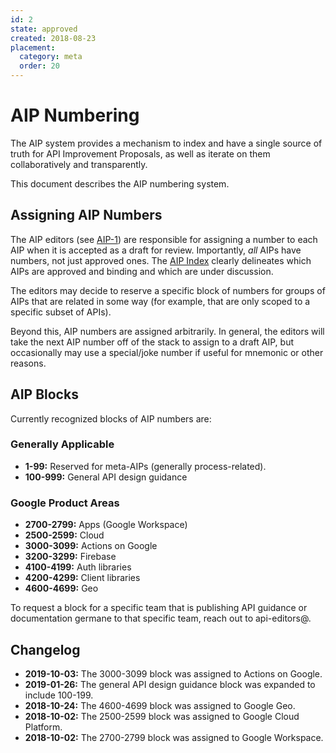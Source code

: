 ```yaml
---
id: 2
state: approved
created: 2018-08-23
placement:
  category: meta
  order: 20
---
```


# AIP Numbering

The AIP system provides a mechanism to index and have a single source of truth
for API Improvement Proposals, as well as iterate on them collaboratively and
transparently.

This document describes the AIP numbering system.

## Assigning AIP Numbers

The AIP editors (see [AIP-1](./0001.md)) are responsible for assigning a number
to each AIP when it is accepted as a draft for review. Importantly, _all_ AIPs
have numbers, not just approved ones. The [AIP Index](/) clearly delineates
which AIPs are approved and binding and which are under discussion.

The editors may decide to reserve a specific block of numbers for groups of
AIPs that are related in some way (for example, that are only scoped to a
specific subset of APIs).

Beyond this, AIP numbers are assigned arbitrarily. In general, the editors will
take the next AIP number off of the stack to assign to a draft AIP, but
occasionally may use a special/joke number if useful for mnemonic or other
reasons.

## AIP Blocks

Currently recognized blocks of AIP numbers are:

### Generally Applicable

- **1-99:** Reserved for meta-AIPs (generally process-related).
- **100-999:** General API design guidance

### Google Product Areas

- **2700-2799:** Apps (Google Workspace)
- **2500-2599:** Cloud
- **3000-3099:** Actions on Google
- **3200-3299:** Firebase
- **4100-4199:** Auth libraries
- **4200-4299:** Client libraries
- **4600-4699:** Geo

To request a block for a specific team that is publishing API guidance or
documentation germane to that specific team, reach out to api-editors@.

## Changelog

- **2019-10-03:** The 3000-3099 block was assigned to Actions on Google.
- **2019-01-26:** The general API design guidance block was expanded to include
  100-199.
- **2018-10-24:** The 4600-4699 block was assigned to Google Geo.
- **2018-10-02:** The 2500-2599 block was assigned to Google Cloud Platform.
- **2018-10-02:** The 2700-2799 block was assigned to Google Workspace.

